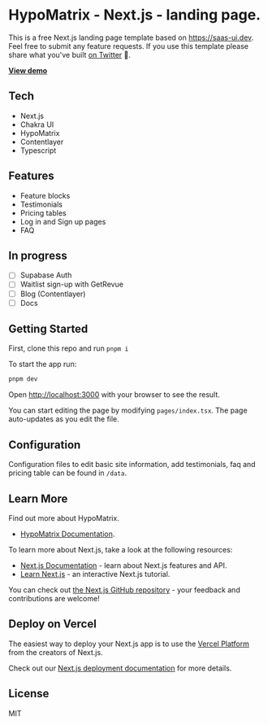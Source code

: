 # HypoMatrix - Next.js - landing page.

This is a free Next.js landing page template based on https://saas-ui.dev.
Feel free to submit any feature requests. If you use this template please share what you've built [on Twitter](https://twitter.com/saas_js) 🚀.

**[View demo](https://saas-ui-nextjs-landing-page.netlify.app/)**

## Tech

- Next.js
- Chakra UI
- HypoMatrix
- Contentlayer
- Typescript

## Features

- Feature blocks
- Testimonials
- Pricing tables
- Log in and Sign up pages
- FAQ

## In progress

- [ ] Supabase Auth
- [ ] Waitlist sign-up with GetRevue
- [ ] Blog (Contentlayer)
- [ ] Docs

## Getting Started

First, clone this repo and run `pnpm i`

To start the app run:

```bash
pnpm dev
```

Open [http://localhost:3000](http://localhost:3000) with your browser to see the result.

You can start editing the page by modifying `pages/index.tsx`. The page auto-updates as you edit the file.

## Configuration

Configuration files to edit basic site information, add testimonials, faq and pricing table can be found in `/data`.

## Learn More

Find out more about HypoMatrix.

- [HypoMatrix Documentation](https://saas-ui.dev/docs/introduction).

To learn more about Next.js, take a look at the following resources:

- [Next.js Documentation](https://nextjs.org/docs) - learn about Next.js features and API.
- [Learn Next.js](https://nextjs.org/learn) - an interactive Next.js tutorial.

You can check out [the Next.js GitHub repository](https://github.com/vercel/next.js/) - your feedback and contributions are welcome!

## Deploy on Vercel

The easiest way to deploy your Next.js app is to use the [Vercel Platform](https://vercel.com/new?utm_medium=default-template&filter=next.js&utm_source=create-next-app&utm_campaign=create-next-app-readme) from the creators of Next.js.

Check out our [Next.js deployment documentation](https://nextjs.org/docs/deployment) for more details.

## License

MIT
